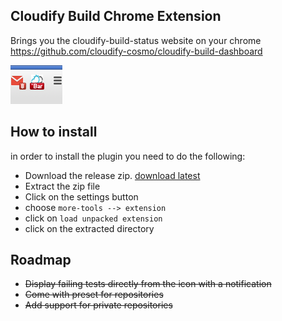 Cloudify Build Chrome Extension
--------------------------------

Brings you the cloudify-build-status website on your chrome https://github.com/cloudify-cosmo/cloudify-build-dashboard

![](https://raw.githubusercontent.com/guy-mograbi-at-gigaspaces/cloudify-builds-status-chrome-execution/master/docs/images/ext_screenshot.png)

How to install
---------------

in order to install the plugin you need to do the following: 
 - Download the release zip. [download latest](https://github.com/guy-mograbi-at-gigaspaces/cloudify-builds-status-chrome-execution/releases/download/v0.0.0-alpha/cloudify-build-status-extension-0.0.246.zip)
 - Extract the zip file
 - Click on the settings button 
 - choose `more-tools --> extension`
 - click on `load unpacked extension`
 - click on the extracted directory



Roadmap
-------

 - ~~Display failing tests directly from the icon with a notification~~
 - ~~Come with preset for repositories~~
 - ~~Add support for private repositories~~
